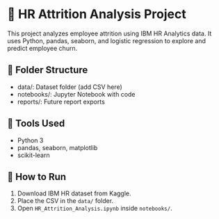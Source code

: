 # 🧠 HR Attrition Analysis Project

This project analyzes employee attrition using IBM HR Analytics data. It uses Python, pandas, seaborn, and logistic regression to explore and predict employee churn.

## 📁 Folder Structure
- data/: Dataset folder (add CSV here)
- notebooks/: Jupyter Notebook with code
- reports/: Future report exports

## 🔧 Tools Used
- Python 3
- pandas, seaborn, matplotlib
- scikit-learn

## 🚀 How to Run
1. Download IBM HR dataset from Kaggle.
2. Place the CSV in the `data/` folder.
3. Open `HR_Attrition_Analysis.ipynb` inside `notebooks/`.
